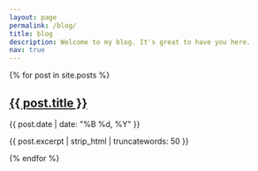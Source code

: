 ```yaml
---
layout: page
permalink: /blog/
title: blog
description: Welcome to my blog. It's great to have you here.
nav: true
---
```


<div class="post-list">
  {% for post in site.posts %}
    <div class="post-item">
      <h2><a href="{{ post.url | relative_url }}">{{ post.title }}</a></h2>
      <p class="post-meta">{{ post.date | date: "%B %d, %Y" }}</p>
      <p>{{ post.excerpt | strip_html | truncatewords: 50 }}</p>
    </div>
  {% endfor %}
</div>
